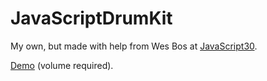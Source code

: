 # JavaScriptDrumKit

My own, but made with help from Wes Bos at [JavaScript30](https://javascript30.com).

[Demo](https://dannycallaghan.github.io/JavaScriptDrumKit/index.html) (volume required).
